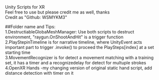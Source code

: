 Unity Scripts for XR  
Feel free to use but please credit me as well, thanks  
Credit as "Github: WSMYKM3"  

##Folder name and Tips:  
1.DestructiableGlobaMeshManager:  Use both scripts to destruct environment, "raygun.OnShootAndHit" is a trigger function  
2.PlayStepinTimeline is for narrative timeline, where UnityEvent acts important part to trigger .invoke() to proceed the PlaySteps[index] at a set starting time  
3.MovementRecognizer is for detect a movement matching with a training set, it has a timer and a recognizedelay for detect for multuple strokes  
4.OpenXR Hands -my changing version of original static hand script, add distance detection with timer on it  

